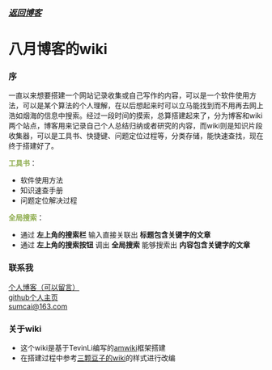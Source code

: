 ### <i class="fa fa-home" aria-hidden="true" style="color:#478cdc">[返回博客](https://sumcai.gitee.io)</i>

# 八月博客的wiki

### 序

一直以来想要搭建一个网站记录收集或自己写作的内容，可以是一个软件使用方法，可以是某个算法的个人理解，在以后想起来时可以立马能找到而不用再去网上浩如烟海的信息中搜索。经过一段时间的摸索，总算搭建起来了，分为博客和wiki两个站点，博客用来记录自己个人总结归纳或者研究的内容，而wiki则是知识片段收集器，可以是工具书、快捷键、问题定位过程等，分类存储，能快速查找，现在终于搭建好了。  

**<font color="#8baa4a">工具书</font>**：

* 软件使用方法
* 知识速查手册
* 问题定位解决过程

**<font color="#8baa4a">全局搜索</font>**：

* 通过 **左上角的搜索栏** 输入直接关联出 **标题包含关键字的文章**
* 通过 **左上角的搜索按钮** 调出 **全局搜索** 能够搜索出 **内容包含关键字的文章**

### 联系我

<font color="#478cdc"><i class="fa fa-globe"></i></font> [个人博客（可以留言）](https://sumcai.gitee.io)  
<font color="#478cdc"><i class="fa fa-github"></i></font> [github个人主页](https://github.com/sumcai)  
<font color="#478cdc"><i class="fa fa-envelope"></i></font> [sumcai@163.com](Mailto:sumcai@163.com)

### 关于wiki

* 这个wiki是基于TevinLi编写的[amwiki](https://github.com/TevinLi/amWiki)框架搭建
* 在搭建过程中参考[三颗豆子的wiki](http://wiki.bewindoweb.com/)的样式进行改编
